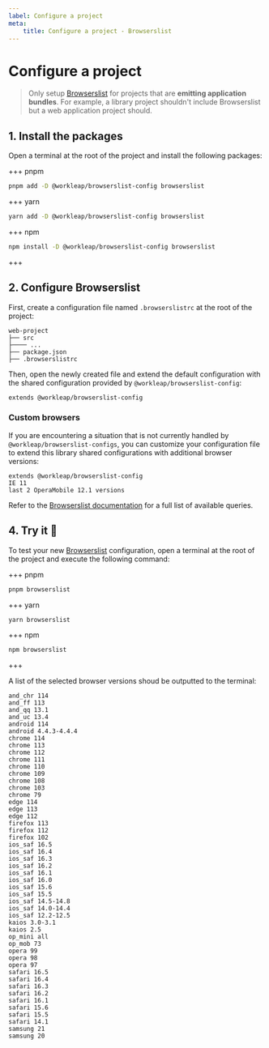 ```yaml
---
label: Configure a project
meta:
    title: Configure a project - Browserslist
---
```


# Configure a project

> Only setup [Browserslist](https://browsersl.ist/) for projects that are **emitting application bundles**. For example, a library project shouldn't include Browserslist but a web application project should.

## 1. Install the packages

Open a terminal at the root of the project and install the following packages:

+++ pnpm
```bash
pnpm add -D @workleap/browserslist-config browserslist
```
+++ yarn
```bash
yarn add -D @workleap/browserslist-config browserslist
```
+++ npm
```bash
npm install -D @workleap/browserslist-config browserslist
```
+++

## 2. Configure Browserslist

First, create a configuration file named `.browserslistrc` at the root of the project:

``` !#5
web-project
├── src
├──── ...
├── package.json
├── .browserslistrc
```

Then, open the newly created file and extend the default configuration with the shared configuration provided by `@workleap/browserslist-config`:

``` .browserslistrc
extends @workleap/browserslist-config
```

### Custom browsers

If you are encountering a situation that is not currently handled by `@workleap/browserslist-configs`, you can customize your configuration file to extend this library shared configurations with additional browser versions:

``` !#2-3 .browserslistrc
extends @workleap/browserslist-config
IE 11
last 2 OperaMobile 12.1 versions
```

Refer to the [Browserslist documentation](https://github.com/browserslist/browserslist#full-list) for a full list of available queries.

## 4. Try it :rocket:

To test your new [Browserslist](https://browsersl.ist/) configuration, open a terminal at the root of the project and execute the following command:

+++ pnpm
```bash
pnpm browserslist
```
+++ yarn
```bash
yarn browserslist
```
+++ npm
```bash
npm browserslist
```
+++

A list of the selected browser versions shoud be outputted to the terminal:

``` An example of the outputted browser versions (you won't get exactly this)
and_chr 114
and_ff 113 
and_qq 13.1
and_uc 13.4
android 114
android 4.4.3-4.4.4
chrome 114
chrome 113
chrome 112
chrome 111
chrome 110
chrome 109
chrome 108
chrome 103
chrome 79
edge 114
edge 113
edge 112
firefox 113
firefox 112
firefox 102
ios_saf 16.5
ios_saf 16.4
ios_saf 16.3
ios_saf 16.2
ios_saf 16.1
ios_saf 16.0
ios_saf 15.6
ios_saf 15.5
ios_saf 14.5-14.8
ios_saf 14.0-14.4
ios_saf 12.2-12.5
kaios 3.0-3.1
kaios 2.5
op_mini all
op_mob 73
opera 99
opera 98
opera 97
safari 16.5
safari 16.4
safari 16.3
safari 16.2
safari 16.1
safari 15.6
safari 15.5
safari 14.1
samsung 21
samsung 20
```
